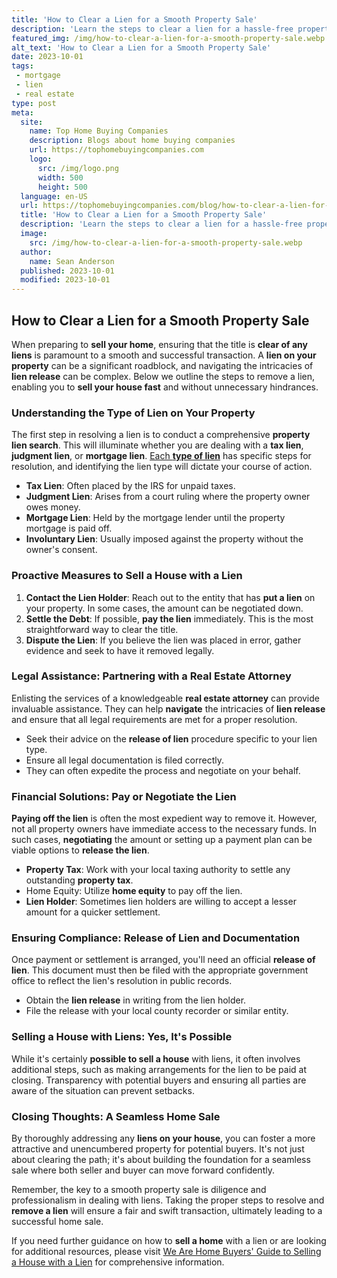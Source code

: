 ```yaml
---
title: 'How to Clear a Lien for a Smooth Property Sale'
description: 'Learn the steps to clear a lien for a hassle-free property sale. Discover how to resolve the issue and satisfy the curious mind of potential buyers.'
featured_img: /img/how-to-clear-a-lien-for-a-smooth-property-sale.webp
alt_text: 'How to Clear a Lien for a Smooth Property Sale'
date: 2023-10-01
tags:
 - mortgage
 - lien
 - real estate
type: post
meta:
  site:
    name: Top Home Buying Companies
    description: Blogs about home buying companies
    url: https://tophomebuyingcompanies.com
    logo:
      src: /img/logo.png
      width: 500
      height: 500
  language: en-US
  url: https://tophomebuyingcompanies.com/blog/how-to-clear-a-lien-for-a-smooth-property-sale
  title: 'How to Clear a Lien for a Smooth Property Sale'
  description: 'Learn the steps to clear a lien for a hassle-free property sale. Discover how to resolve the issue and satisfy the curious mind of potential buyers.'
  image:
    src: /img/how-to-clear-a-lien-for-a-smooth-property-sale.webp
  author:
    name: Sean Anderson
  published: 2023-10-01
  modified: 2023-10-01
---
```



## How to Clear a Lien for a Smooth Property Sale

When preparing to **sell your home**, ensuring that the title is **clear of any liens** is paramount to a smooth and successful transaction. A **lien on your property** can be a significant roadblock, and navigating the intricacies of **lien release** can be complex. Below we outline the steps to remove a lien, enabling you to **sell your house fast** and without unnecessary hindrances.

### Understanding the Type of Lien on Your Property

The first step in resolving a lien is to conduct a comprehensive **property lien search**. This will illuminate whether you are dealing with a **tax lien**, **judgment lien**, or **mortgage lien**. [Each   **type of lien**](https://tophomebuyingcompanies.com/blog/disclosure-requirements-selling-homes-with-hidden-liens) has specific steps for resolution, and identifying the lien type will dictate your course of action.
  - **Tax Lien**: Often placed by the IRS for unpaid taxes.
  - **Judgment Lien**: Arises from a court ruling where the property owner owes money.
  - **Mortgage Lien**: Held by the mortgage lender until the property mortgage is paid off.
  - **Involuntary Lien**: Usually imposed against the property without the owner's consent.

### Proactive Measures to Sell a House with a Lien

1. **Contact the Lien Holder**: Reach out to the entity that has **put a lien** on your property. In some cases, the amount can be negotiated down.
2. **Settle the Debt**: If possible, **pay the lien** immediately. This is the most straightforward way to clear the title.
3. **Dispute the Lien**: If you believe the lien was placed in error, gather evidence and seek to have it removed legally.

### Legal Assistance: Partnering with a Real Estate Attorney

Enlisting the services of a knowledgeable **real estate attorney** can provide invaluable assistance. They can help **navigate** the intricacies of **lien release** and ensure that all legal requirements are met for a proper resolution.
  - Seek their advice on the **release of lien** procedure specific to your lien type.
  - Ensure all legal documentation is filed correctly.
  - They can often expedite the process and negotiate on your behalf.

### Financial Solutions: Pay or Negotiate the Lien

**Paying off the lien** is often the most expedient way to remove it. However, not all property owners have immediate access to the necessary funds. In such cases, **negotiating** the amount or setting up a payment plan can be viable options to **release the lien**.
  - **Property Tax**: Work with your local taxing authority to settle any outstanding **property tax**.
  - Home Equity: Utilize **home equity** to pay off the lien.
  - **Lien Holder**: Sometimes lien holders are willing to accept a lesser amount for a quicker settlement.

### Ensuring Compliance: Release of Lien and Documentation

Once payment or settlement is arranged, you'll need an official **release of lien**. This document must then be filed with the appropriate government office to reflect the lien's resolution in public records.
  - Obtain the **lien release** in writing from the lien holder.
  - File the release with your local county recorder or similar entity.

### Selling a House with Liens: Yes, It's Possible

While it's certainly **possible to sell a house** with liens, it often involves additional steps, such as making arrangements for the lien to be paid at closing. Transparency with potential buyers and ensuring all parties are aware of the situation can prevent setbacks.

### Closing Thoughts: A Seamless Home Sale

By thoroughly addressing any **liens on your house**, you can foster a more attractive and unencumbered property for potential buyers. It's not just about clearing the path; it's about building the foundation for a seamless sale where both seller and buyer can move forward confidently.

Remember, the key to a smooth property sale is diligence and professionalism in dealing with liens. Taking the proper steps to resolve and **remove a lien** will ensure a fair and swift transaction, ultimately leading to a successful home sale.

If you need further guidance on how to **sell a home** with a lien or are looking for additional resources, please visit [We Are Home Buyers' Guide to Selling a House with a Lien](https://www.wearehomebuyers.com/blog/sell-a-house-with-a-lien/) for comprehensive information.